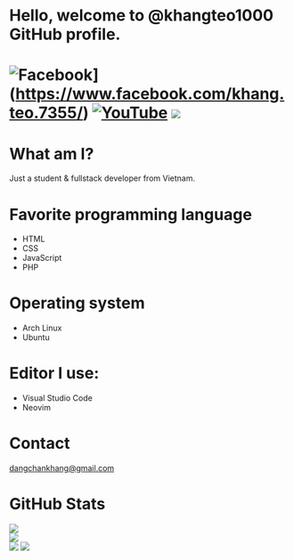 # Hello, welcome to @khangteo1000 GitHub profile.
![Facebook](https://img.shields.io/badge/Facebook-%231877F2.svg?style=for-the-badge&logo=Facebook&logoColor=white)](https://www.facebook.com/khang.teo.7355/) [![YouTube](https://img.shields.io/badge/YouTube-%23FF0000.svg?style=for-the-badge&logo=YouTube&logoColor=white)](https://www.youtube.com/khangteo) ![](https://img.shields.io/badge/Cyprus%20Lucastero%235445-%237289DA.svg?logo=discord&logoColor=white)
===============================================================
# What am I?
Just a student & fullstack developer from Vietnam.

# Favorite programming language
- HTML
- CSS
- JavaScript
- PHP

# Operating system
- Arch Linux
- Ubuntu

# Editor I use:
- Visual Studio Code
- Neovim

# Contact
dangchankhang@gmail.com

# GitHub Stats
![](https://github-readme-stats.vercel.app/api?username=khangteo1000&theme=blueberry)<br/>
![](https://github-readme-streak-stats.herokuapp.com/?user=khangteo1000&theme=blueberry&hide_border=false)<br/>
![](https://github-readme-stats.vercel.app/api/top-langs/?username=khangteo1000&theme=blueberry&hide_border=false&include_all_commits=false&count_private=false&layout=compact)
[![](https://visitcount.itsvg.in/api?id=khangteo1000&label=Profile%20Views&pretty=true)](https://visitcount.itsvg.in)
